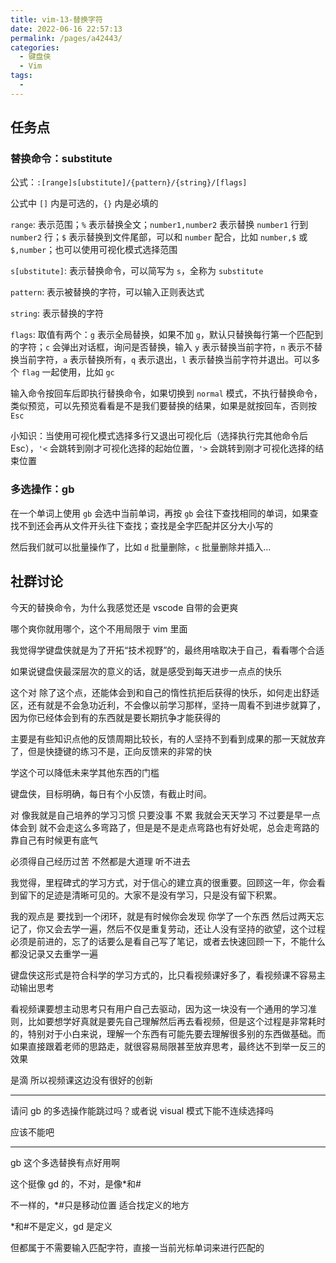 ```yaml
---
title: vim-13-替换字符
date: 2022-06-16 22:57:13
permalink: /pages/a42443/
categories:
  - 键盘侠
  - Vim
tags:
  -
---
```


## 任务点

### 替换命令：substitute

公式：`:[range]s[ubstitute]/{pattern}/{string}/[flags]`

公式中 `[]` 内是可选的，`{}` 内是必填的

`range`: 表示范围；`%` 表示替换全文；`number1,number2` 表示替换 `number1` 行到 `number2` 行；`$` 表示替换到文件尾部，可以和 `number` 配合，比如 `number,$` 或 `$,number`；也可以使用可视化模式选择范围

`s[ubstitute]`: 表示替换命令，可以简写为 `s`，全称为 `substitute`

`pattern`: 表示被替换的字符，可以输入正则表达式

`string`: 表示替换的字符

`flags`: 取值有两个：`g` 表示全局替换，如果不加 `g`，默认只替换每行第一个匹配到的字符；`c` 会弹出对话框，询问是否替换，输入 `y` 表示替换当前字符，`n` 表示不替换当前字符，`a` 表示替换所有，`q` 表示退出，`l` 表示替换当前字符并退出。可以多个 `flag` 一起使用，比如 `gc`

输入命令按回车后即执行替换命令，如果切换到 `normal` 模式，不执行替换命令，类似预览，可以先预览看看是不是我们要替换的结果，如果是就按回车，否则按 `Esc`

小知识：当使用可视化模式选择多行又退出可视化后（选择执行完其他命令后 Esc），`'<` 会跳转到刚才可视化选择的起始位置，`'>` 会跳转到刚才可视化选择的结束位置

### 多选操作：gb

在一个单词上使用 `gb` 会选中当前单词，再按 `gb` 会往下查找相同的单词，如果查找不到还会再从文件开头往下查找；查找是全字匹配并区分大小写的

然后我们就可以批量操作了，比如 `d` 批量删除，`c` 批量删除并插入...

## 社群讨论

今天的替换命令，为什么我感觉还是 vscode 自带的会更爽

哪个爽你就用哪个，这个不用局限于 vim 里面

我觉得学键盘侠就是为了开拓“技术视野”的，最终用啥取决于自己，看看哪个合适

如果说键盘侠最深层次的意义的话，就是感受到每天进步一点点的快乐

这个对 除了这个点，还能体会到和自己的惰性抗拒后获得的快乐，如何走出舒适区，还有就是不会急功近利，不会像以前学习那样，坚持一周看不到进步就算了，因为你已经体会到有的东西就是要长期抗争才能获得的

主要是有些知识点他的反馈周期比较长，有的人坚持不到看到成果的那一天就放弃了，但是快捷键的练习不是，正向反馈来的非常的快

学这个可以降低未来学其他东西的门槛

键盘侠，目标明确，每日有个小反馈，有截止时间。

对 像我就是自己培养的学习习惯 只要没事 不累 我就会天天学习 不过要是早一点体会到 就不会走这么多弯路了，但是是不是走点弯路也有好处呢，总会走弯路的 靠自己有时候更有底气

必须得自己经历过苦 不然都是大道理 听不进去

我觉得，里程碑式的学习方式，对于信心的建立真的很重要。回顾这一年，你会看到留下的足迹是清晰可见的。大家不是没有学习，只是没有留下积累。

我的观点是 要找到一个闭环，就是有时候你会发现 你学了一个东西 然后过两天忘记了，你又会去学一遍，然后不仅是重复劳动，还让人没有坚持的欲望，这个过程必须是前进的，忘了的话要么是看自己写了笔记，或者去快速回顾一下，不能什么都没记录又去重学一遍

键盘侠这形式是符合科学的学习方式的，比只看视频课好多了，看视频课不容易主动输出思考

看视频课要想主动思考只有用户自己去驱动，因为这一块没有一个通用的学习准则，比如要想学好真就是要先自己理解然后再去看视频，但是这个过程是非常耗时的，特别对于小白来说，理解一个东西有可能先要去理解很多别的东西做基础。而如果直接跟着老师的思路走，就很容易局限甚至放弃思考，最终达不到举一反三的效果

是滴 所以视频课这边没有很好的创新

<hr />

请问 gb 的多选操作能跳过吗？或者说 visual 模式下能不连续选择吗

应该不能吧

<hr />

gb 这个多选替换有点好用啊

这个挺像 gd 的，不对，是像\*和#

不一样的，\*#只是移动位置 适合找定义的地方

\*和#不是定义，gd 是定义

但都属于不需要输入匹配字符，直接一当前光标单词来进行匹配的
